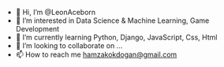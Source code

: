 - 👋 Hi, I’m @LeonAceborn
- 👀 I’m interested in Data Science & Machine Learning, Game Development
- 🌱 I’m currently learning Python, Django, JavaScript, Css, Html
- 💞️ I’m looking to collaborate on ...
- 📫 How to reach me hamzakokdogan@gmail.com

<!---
LeonAceborn/LeonAceborn is a ✨ special ✨ repository because its `README.md` (this file) appears on your GitHub profile.
You can click the Preview link to take a look at your changes.
--->
